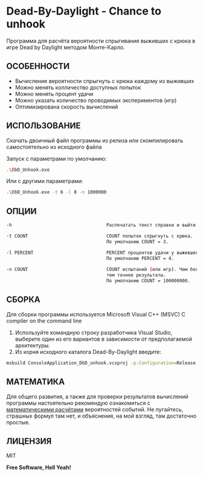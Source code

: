 # Dead-By-Daylight - Chance to unhook

Программа для расчёта вероятности спрыгивания выживших с крюка в игре Dead by Daylight методом Монте-Карло.

## ОСОБЕННОСТИ

- Вычисление вероятности спрыгнуть с крюка каждому из выживших
- Можно менять колличество доступных попыток
- Можно менять процент удачи
- Можно указать количество проводимых экспериментов (игр)
- Оптимизирована скорость вычислений

## ИСПОЛЬЗОВАНИЕ

Скачать двоичный файл программы из релиза или скомпилировать самостоятельно из исходного файла

Запуск с параметрами по умолчанию:

```sh
.\DbD_Unhook.exe
```

Или с другими параметрами:

```sh
.\DbD_Unhook.exe -t 6 -l 8 -n 1000000
```

## ОПЦИИ

```sh
-h                                   Распечатать текст справки и выйти.

-t COUNT                             COUNT попыток спрыгнуть с крюка. 
                                     По умолчанию COUNT = 3.

-l PERCENT                           PERCENT процентов удачи у выжившего
                                     По умолчанию PERCENT = 4.
                                     
-n COUNT                             COUNT испытаний (или игр). Чем больше, 
                                     тем точнее результаты. 
                                     По умолчанию COUNT = 100000000.
```

## СБОРКА

Для сборки программы используется Microsoft Visual C++ (MSVC) C compiler on the command line

1. Используйте командную строку разработчика Visual Studio, выберите один из его вариантов в зависимости от предполагаемой архитектуры.
2. Из корня исходного каталога Dead-By-Daylight введите:
```sh
msbuild ConsoleApplication_DbD_unhook.vcxproj -p:Configuration=Release
```

## МАТЕМАТИКА

Для общего развития, а также для проверки результатов вычислений программы настоятельно рекомендую ознакомиться с [математическими расчётами] вероятностей событий. Не пугайтесь, страшных формул там нет, и объяснения, на мой взгляд, там достаточно простые. 

## ЛИЦЕНЗИЯ

MIT

**Free Software, Hell Yeah!**

[математическими расчётами]: <https://github.com/sudlets/Dead-By-Daylight/blob/main/%D0%A2%D0%B5%D0%BE%D1%80%D0%B8%D1%8F%20%D0%B2%D0%B5%D1%80%D0%BE%D1%8F%D1%82%D0%BD%D0%BE%D1%81%D1%82%D0%B5%D0%B9%20Dead%20by%20Daylight.pdf>
